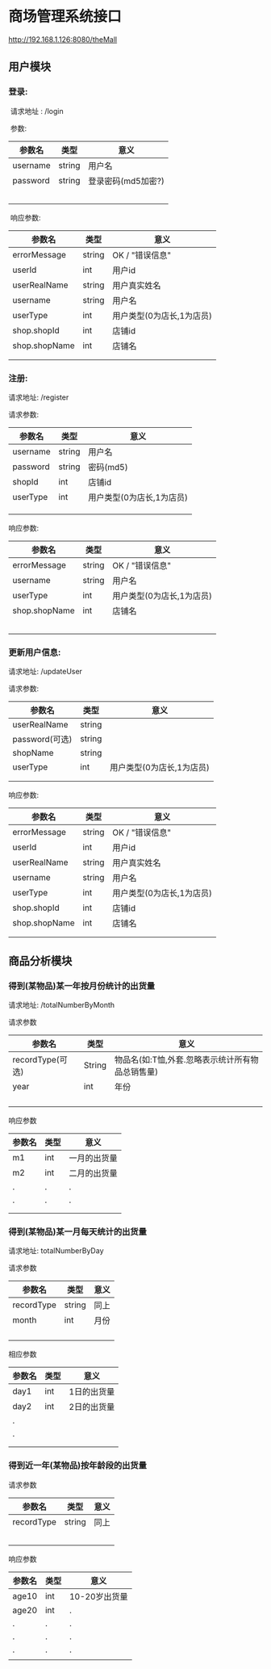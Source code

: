 # 商场管理系统接口

http://192.168.1.126:8080/theMall

## 用户模块

### 登录:

​	请求地址 : /login

​	参数:

| 参数名   | 类型   | 意义               |
| -------- | ------ | ------------------ |
| username | string | 用户名             |
| password | string | 登录密码(md5加密?) |
|          |        |                    |
|          |        |                    |
|          |        |                    |
|          |        |                    |
|          |        |                    |

​	响应参数:

| 参数名        | 类型   | 意义                      |
| ------------- | ------ | ------------------------- |
| errorMessage  | string | OK / "错误信息"           |
| userId        | int    | 用户id                    |
| userRealName  | string | 用户真实姓名              |
| username      | string | 用户名                    |
| userType      | int    | 用户类型(0为店长,1为店员) |
| shop.shopId   | int    | 店铺id                    |
| shop.shopName | int    | 店铺名                    |
|               |        |                           |
|               |        |                           |

### 注册:

请求地址: /register

请求参数:

| 参数名   | 类型   | 意义                      |
| -------- | ------ | ------------------------- |
| username | string | 用户名                    |
| password | string | 密码(md5)                 |
| shopId   | int    | 店铺id                    |
| userType | int    | 用户类型(0为店长,1为店员) |
|          |        |                           |
|          |        |                           |
|          |        |                           |

响应参数:

| 参数名        | 类型   | 意义                      |
| ------------- | ------ | ------------------------- |
| errorMessage  | string | OK / "错误信息"           |
| username      | string | 用户名                    |
| userType      | int    | 用户类型(0为店长,1为店员) |
| shop.shopName | int    | 店铺名                    |
|               |        |                           |
|               |        |                           |
|               |        |                           |
|               |        |                           |
|               |        |                           |

### 更新用户信息:

请求地址: /updateUser

请求参数:

| 参数名         | 类型   | 意义                      |
| -------------- | ------ | ------------------------- |
| userRealName   | string |                           |
| password(可选) | string |                           |
| shopName       | string |                           |
| userType       | int    | 用户类型(0为店长,1为店员) |
|                |        |                           |
|                |        |                           |

响应参数:

| 参数名        | 类型   | 意义                      |
| ------------- | ------ | ------------------------- |
| errorMessage  | string | OK / "错误信息"           |
| userId        | int    | 用户id                    |
| userRealName  | string | 用户真实姓名              |
| username      | string | 用户名                    |
| userType      | int    | 用户类型(0为店长,1为店员) |
| shop.shopId   | int    | 店铺id                    |
| shop.shopName | int    | 店铺名                    |
|               |        |                           |
|               |        |                           |

## 商品分析模块

### 得到(某物品)某一年按月份统计的出货量

请求地址: /totalNumberByMonth

请求参数

| 参数名           | 类型   | 意义                                             |
| ---------------- | ------ | ------------------------------------------------ |
| recordType(可选) | String | 物品名(如:T恤,外套.忽略表示统计所有物品总销售量) |
| year             | int    | 年份                                             |
|                  |        |                                                  |
|                  |        |                                                  |
|                  |        |                                                  |
|                  |        |                                                  |

响应参数

| 参数名 | 类型 | 意义         |
| ------ | ---- | ------------ |
| m1     | int  | 一月的出货量 |
| m2     | int  | 二月的出货量 |
| .      | .    | .            |
| .      | .    | .            |
|        |      |              |
|        |      |              |

### 得到(某物品)某一月每天统计的出货量

请求地址: totalNumberByDay

请求参数

| 参数名     | 类型   | 意义 |
| ---------- | ------ | ---- |
| recordType | string | 同上 |
| month      | int    | 月份 |
|            |        |      |
|            |        |      |
|            |        |      |
|            |        |      |

相应参数

| 参数名 | 类型 | 意义        |
| ------ | ---- | ----------- |
| day1   | int  | 1日的出货量 |
| day2   | int  | 2日的出货量 |
| .      |      |             |
| .      |      |             |
|        |      |             |
|        |      |             |

### 得到近一年(某物品)按年龄段的出货量

请求参数

| 参数名     | 类型   | 意义 |
| ---------- | ------ | ---- |
| recordType | string | 同上 |
|            |        |      |
|            |        |      |
|            |        |      |
|            |        |      |
|            |        |      |

响应参数



| 参数名 | 类型 | 意义          |
| ------ | ---- | ------------- |
| age10  | int  | 10-20岁出货量 |
| age20  | int  | .             |
| .      | .    | .             |
| .      | .    | .             |
| .      | .    | .             |
|        |      |               |

